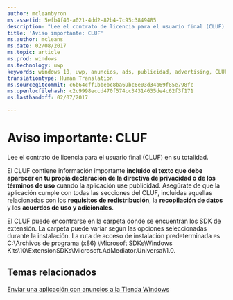 ```yaml
---
author: mcleanbyron
ms.assetid: 5efb4f40-a021-4dd2-82b4-7c95c3849485
description: "Lee el contrato de licencia para el usuario final (CLUF) en su totalidad para obtener información importante."
title: 'Aviso importante: CLUF'
ms.author: mcleans
ms.date: 02/08/2017
ms.topic: article
ms.prod: windows
ms.technology: uwp
keywords: windows 10, uwp, anuncios, ads, publicidad, advertising, CLUF, EULA
translationtype: Human Translation
ms.sourcegitcommit: c6b64cff1bbebc8ba69bc6e03d34b69f85e798fc
ms.openlocfilehash: c2c9998eccd470f574cc34314635de4c62f3f171
ms.lasthandoff: 02/07/2017

---
```


# <a name="important-notice---eula"></a>Aviso importante: CLUF




Lee el contrato de licencia para el usuario final (CLUF) en su totalidad.

El CLUF contiene información importante **incluido el texto que debe aparecer en tu propia declaración de la directiva de privacidad o de los términos de uso** cuando la aplicación use publicidad. Asegúrate de que la aplicación cumple con todas las secciones del CLUF, incluidas aquellas relacionadas con los **requisitos de redistribución**, la **recopilación de datos** y los **acuerdos de uso y adicionales**.

El CLUF puede encontrarse en la carpeta donde se encuentran los SDK de extensión. La carpeta puede variar según las opciones seleccionadas durante la instalación. La ruta de acceso de instalación predeterminada es C:\\Archivos de programa (x86) \\Microsoft SDKs\\Windows Kits\\10\\ExtensionSDKs\\Microsoft.AdMediator.Universal\\1.0.

## <a name="related-topics"></a>Temas relacionados

[Enviar una aplicación con anuncios a la Tienda Windows](submit-an-app-with-ads-to-the-windows-store.md)

 

 

